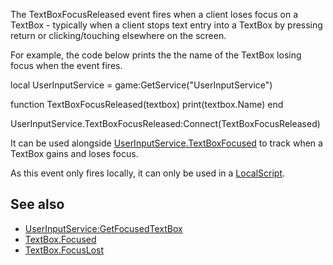 The TextBoxFocusReleased event fires when a client loses focus on a TextBox - typically when a client stops text entry into a TextBox by pressing return or clicking/touching elsewhere on the screen.

For example, the code below prints the the name of the TextBox losing focus when the event fires.

local UserInputService = game:GetService("UserInputService")

function TextBoxFocusReleased(textbox)
	print(textbox.Name)
end

UserInputService.TextBoxFocusReleased:Connect(TextBoxFocusReleased)

It can be used alongside [UserInputService.TextBoxFocused](https://developer.roblox.com/en-us/api-reference/event/UserInputService/TextBoxFocused) to track when a TextBox gains and loses focus.

As this event only fires locally, it can only be used in a [LocalScript](https://developer.roblox.com/en-us/api-reference/class/LocalScript).

See also
--------

*   [UserInputService:GetFocusedTextBox](https://developer.roblox.com/en-us/api-reference/function/UserInputService/GetFocusedTextBox)
*   [TextBox.Focused](https://developer.roblox.com/en-us/api-reference/event/TextBox/Focused)
*   [TextBox.FocusLost](https://developer.roblox.com/en-us/api-reference/event/TextBox/FocusLost)